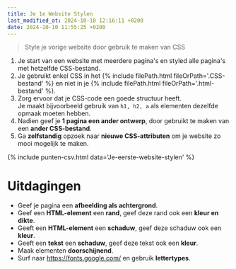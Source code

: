 ```yaml
---
title: Je 1e Website Stylen
last_modified_at: 2024-10-10 12:16:11 +0200
date: 2024-10-10 11:55:25 +0200
---
```


> Style je vorige website door gebruik te maken van CSS

1. Je start van een website met meerdere pagina's en styled alle pagina's met hetzelfde CSS-bestand.
2. Je gebruikt enkel CSS in het {% include filePath.html fileOrPath='.CSS-bestand' %} en niet in je {% include filePath.html fileOrPath='.html-bestand' %}.  
2. Zorg ervoor dat je CSS-code een goede structuur heeft.  
    Je maakt bijvoorbeeld gebruik van `h1, h2, a` als elementen dezelfde opmaak moeten hebben.
3. Nadien geef je **1 pagina een ander ontwerp**, door gebruikt te maken van een **ander CSS-bestand**.
4. Ga **zelfstandig** opzoek naar **nieuwe CSS-attributen** om je website zo mooi mogelijk te maken.

{% include punten-csv.html data='Je-eerste-website-stylen' %}

# Uitdagingen

- Geef je pagina een **afbeelding als achtergrond**.
- Geef een **HTML-element** een **rand**, geef deze rand ook een **kleur en dikte**.
- Geeft een **HTML-element** een **schaduw**, geef deze schaduw ook een **kleur**.
- Geeft een **tekst** een **schaduw**, geef deze tekst ook een **kleur**.
- Maak elementen **doorschijnend**.
- Surf naar https://fonts.google.com/ en gebruik **lettertypes**.
